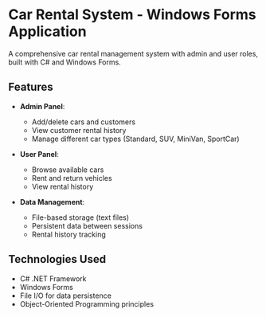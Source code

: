 ﻿# Car Rental System - Windows Forms Application
A comprehensive car rental management system with admin and user roles, built with C# and Windows Forms.

## Features

- **Admin Panel**:
  - Add/delete cars and customers
  - View customer rental history
  - Manage different car types (Standard, SUV, MiniVan, SportCar)

- **User Panel**:
  - Browse available cars
  - Rent and return vehicles
  - View rental history

- **Data Management**:
  - File-based storage (text files)
  - Persistent data between sessions
  - Rental history tracking

## Technologies Used

- C# .NET Framework
- Windows Forms
- File I/O for data persistence
- Object-Oriented Programming principles
